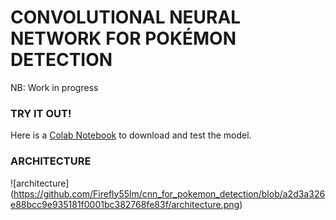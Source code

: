 # CONVOLUTIONAL NEURAL NETWORK FOR POKÉMON DETECTION

NB: Work in progress

### TRY IT OUT!
Here is a [Colab Notebook](https://colab.research.google.com/drive/1DX4Yw6NkOcHwxUItwf4LrYGUAl53U97C?usp=sharing) to download and test the model.

### ARCHITECTURE
![architecture] (https://github.com/Firefly55lm/cnn_for_pokemon_detection/blob/a2d3a326e88bcc9e935181f0001bc382768fe83f/architecture.png)
